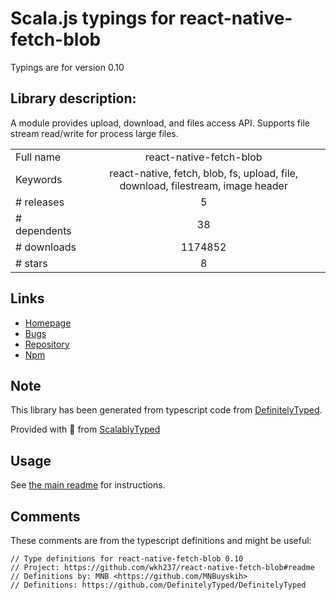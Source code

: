 
# Scala.js typings for react-native-fetch-blob

Typings are for version 0.10

## Library description:
A module provides upload, download, and files access API. Supports file stream read/write for process large files.

|                    |                 |
| ------------------ | :-------------: |
| Full name          | react-native-fetch-blob |
| Keywords           | react-native, fetch, blob, fs, upload, file, download, filestream, image header |
| # releases         | 5 |
| # dependents       | 38 |
| # downloads        | 1174852 |
| # stars            | 8 |

## Links
- [Homepage](https://github.com/wkh237/react-native-fetch-blob#readme)
- [Bugs](https://github.com/wkh237/react-native-fetch-blob/issues)
- [Repository](https://github.com/wkh237/react-native-fetch-blob)
- [Npm](https://www.npmjs.com/package/react-native-fetch-blob)
    


## Note
This library has been generated from typescript code from [DefinitelyTyped](https://definitelytyped.org).

Provided with :purple_heart: from [ScalablyTyped](https://github.com/oyvindberg/ScalablyTyped)

## Usage
See [the main readme](../../readme.md) for instructions.

## Comments

These comments are from the typescript definitions and might be useful:
```
// Type definitions for react-native-fetch-blob 0.10
// Project: https://github.com/wkh237/react-native-fetch-blob#readme
// Definitions by: MNB <https://github.com/MNBuyskih>
// Definitions: https://github.com/DefinitelyTyped/DefinitelyTyped

```

